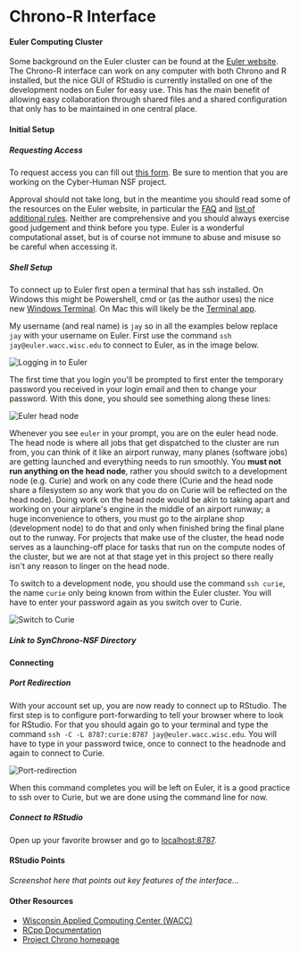 # Chrono-R Interface

#### Euler Computing Cluster

Some background on the Euler cluster can be found at the [Euler website](https://wacc.wisc.edu/infrastructure/).
The Chrono-R interface can work on any computer with both Chrono and R installed, but the nice GUI of RStudio is currently installed on one of the development nodes on Euler for easy use.
This has the main benefit of allowing easy collaboration through shared files and a shared configuration that only has to be maintained in one central place.

#### Initial Setup

##### Requesting Access

To request access you can fill out [this form](https://wacc.wisc.edu/resources/request.php). 
Be sure to mention that you are working on the Cyber-Human NSF project.

Approval should not take long, but in the meantime you should read some of the resources on the Euler website, in particular the [FAQ](https://wacc.wisc.edu/resources/docs/faqs.html) and [list of additional rules](https://wacc.wisc.edu/resources/docs/rules.html). 
Neither are comprehensive and you should always exercise good judgement and think before you type.
Euler is a wonderful computational asset, but is of course not immune to abuse and misuse so be careful when accessing it.

##### Shell Setup

To connect up to Euler first open a terminal that has ssh installed. 
On Windows this might be Powershell, cmd or (as the author uses) the nice new [Windows Terminal](https://github.com/microsoft/terminal).
On Mac this will likely be the [Terminal app](https://support.apple.com/guide/terminal/welcome/mac).

My username (and real name) is `jay` so in all the examples below replace `jay` with your username on Euler.
First use the command `ssh jay@euler.wacc.wisc.edu` to connect to Euler, as in the image below.

![Logging in to Euler](/lab-wiki/images/projects/login.png)

The first time that you login you'll be prompted to first enter the temporary password you received in your login email and then to change your password.
With this done, you should see something along these lines:

![Euler head node](/lab-wiki/images/projects/headnode.png)

Whenever you see `euler` in your prompt, you are on the euler head node.
The head node is where all jobs that get dispatched to the cluster are run from, you can think of it like an airport runway, many planes (software jobs) are getting launched and everything needs to run smoothly.
You **must not run anything on the head node**, rather you should switch to a development node (e.g. Curie) and work on any code there (Curie and the head node share a filesystem so any work that you do on Curie will be reflected on the head node). 
Doing work on the head node would be akin to taking apart and working on your airplane's engine in the middle of an airport runway; a huge inconvenience to others, you must go to the airplane shop (development node) to do that and only when finished bring the final plane out to the runway.
For projects that make use of the cluster, the head node serves as a launching-off place for tasks that run on the compute nodes of the cluster, but we are not at that stage yet in this project so there really isn't any reason to linger on the head node.

To switch to a development node, you should use the command `ssh curie`, the name `curie` only being known from within the Euler cluster.
You will have to enter your password again as you switch over to Curie.

![Switch to Curie](/lab-wiki/images/projects/to-curie.png)

##### Link to SynChrono-NSF Directory



#### Connecting

##### Port Redirection

With your account set up, you are now ready to connect up to RStudio.
The first step is to configure port-forwarding to tell your browser where to look for RStudio.
For that you should again go to your terminal and type the command `ssh -C -L 8787:curie:8787 jay@euler.wacc.wisc.edu`.
You will have to type in your password twice, once to connect to the headnode and again to connect to Curie.

![Port-redirection](/lab-wiki/images/projects/port-redirection.png)

When this command completes you will be left on Euler, it is a good practice to ssh over to Curie, but we are done using the command line for now.

##### Connect to RStudio

Open up your favorite browser and go to [localhost:8787](http://localhost:8787/). 

#### RStudio Points

_Screenshot here that points out key features of the interface..._

#### Other Resources

- [Wisconsin Applied Computing Center (WACC)](https://wacc.wisc.edu/about/)
- [RCpp Documentation](http://www.rcpp.org/)
- [Project Chrono homepage](https://projectchrono.org/)